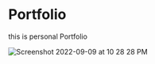 # Portfolio
this is personal Portfolio

![Screenshot 2022-09-09 at 10 28 28 PM](https://user-images.githubusercontent.com/109502452/189402578-5dc52b03-cbff-4154-b3ef-bacbcc910b3f.png)

